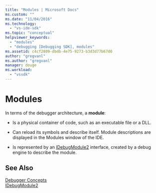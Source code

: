 ```yaml
---
title: "Modules | Microsoft Docs"
ms.custom: ""
ms.date: "11/04/2016"
ms.technology: 
  - "vs-ide-sdk"
ms.topic: "conceptual"
helpviewer_keywords: 
  - "modules"
  - "debugging [Debugging SDK], modules"
ms.assetid: c4cf2809-dbdb-4e75-9273-b3d3d77b67d0
author: "gregvanl"
ms.author: "gregvanl"
manager: douge
ms.workload: 
  - "vssdk"
---
```

# Modules
In terms of the debugger architecture, a **module**:  
  
-   Is a physical container of code, such as an executable file or a DLL.  
  
-   Can reload its symbols and describe itself. Module descriptions are displayed in the Modules window of the IDE.  
  
-   Is represented by an [IDebugModule2](../../extensibility/debugger/reference/idebugmodule2.md) interface, created by a debug engine to describe the module.  
  
## See Also  
 [Debugger Concepts](../../extensibility/debugger/debugger-concepts.md)   
 [IDebugModule2](../../extensibility/debugger/reference/idebugmodule2.md)